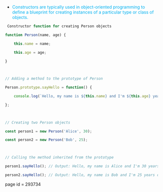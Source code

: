 - <span style="color:#00b0f0">Constructors are typically used in object-oriented programming to define a blueprint for creating instances of a particular type or class of objects.
</span>





```js
 Constructor function for creating Person objects

function Person(name, age) {

    this.name = name;

    this.age = age;

}

  

// Adding a method to the prototype of Person

Person.prototype.sayHello = function() {

    console.log(`Hello, my name is ${this.name} and I'm ${this.age} years old.`);

};

  

// Creating two Person objects

const person1 = new Person('Alice', 30);

const person2 = new Person('Bob', 25);

  

// Calling the method inherited from the prototype

person1.sayHello(); // Output: Hello, my name is Alice and I'm 30 years old.

person2.sayHello(); // Output: Hello, my name is Bob and I'm 25 years old.
```


page id =  293734